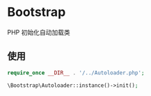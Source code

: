 # Bootstrap
PHP 初始化自动加载类

## 使用
```php
require_once __DIR__ . '/../Autoloader.php';

\Bootstrap\Autoloader::instance()->init();
```